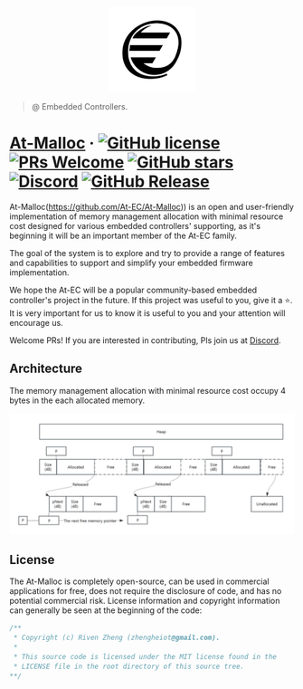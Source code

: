 <p align="center"> <img src="https://github.com/At-EC/At-RTOS/blob/main/.github/picture/At-EC.jpg" alt="@-EC" width="150" height="150" /> </p>

> @ Embedded Controllers.

# [At-Malloc](https://github.com/At-EC/At-Malloc) &middot; [![GitHub license](https://img.shields.io/badge/license-MIT-blue.svg)](https://github.com/At-EC/At-Malloc/blob/main/LICENSE) [![PRs Welcome](https://img.shields.io/badge/PRs-welcome-brightgreen.svg)](https://github.com/At-EC/At-Malloc/tree/main/.github/Welcome_PRs.md) <a href="https://github.com/At-EC/At-Malloc/stargazers"><img alt="GitHub stars" src="https://img.shields.io/github/stars/At-EC/At-Malloc?color=success"></a> [![Discord](https://img.shields.io/discord/1208405601994932274?logo=discord)](https://discord.gg/AxfF9aH58G) [![GitHub Release](https://img.shields.io/github/v/release/At-EC/At-Malloc)](./release-note.md)

At-Malloc(https://github.com/At-EC/At-Malloc)) is an open and user-friendly implementation of memory management allocation with minimal resource cost designed for various embedded controllers' supporting, as it's beginning it will be an important member of the At-EC family.

The goal of the system is to explore and try to provide a range of features and capabilities to support and simplify your embedded firmware implementation.

We hope the At-EC will be a popular community-based embedded controller's project in the future. If this project was useful to you, give it a ⭐. It is very important for us to know it is useful to you and your attention will encourage us. 

Welcome PRs! If you are interested in contributing, Pls join us at [Discord](https://discord.gg/AxfF9aH58G). 

## Architecture
The memory management allocation with minimal resource cost occupy 4 bytes in the each allocated memory.

<p align="center"> <img src="https://github.com/At-EC/At-Malloc/blob/main/at-malloc.png" alt="@-EC" /> </p>

## License

The At-Malloc is completely open-source, can be used in commercial applications for free, does not require the disclosure of code, and has no potential commercial risk. License information and copyright information can generally be seen at the beginning of the code:

```c
/**
 * Copyright (c) Riven Zheng (zhengheiot@gmail.com).
 *
 * This source code is licensed under the MIT license found in the
 * LICENSE file in the root directory of this source tree.
**/
```

